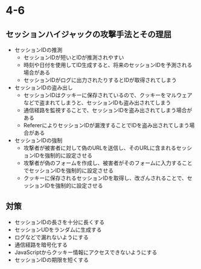 # 4-6 
## セッションハイジャックの攻撃手法とその理屈  
- セッションIDの推測  
	- セッションIDが短いとIDが推測されやすい  
	- 時刻や日付を使用してID生成すると、将来のセッションIDを予測される場合がある  
	- セッションIDがログに出力されたりするとIDが取得されてしまう  
- セッションIDの盗み出し  
	- セッションIDはクッキーに保存されているので、クッキーをマルウェアなどで盗まれてしまうと、セッションIDも盗み出されてしまう  
	- 通信経路を監視することで、セッションIDを盗み出されてしまう場合がある  
	- RefererによりセッションIDが漏洩することでIDを盗み出されてしまう場合がある  
- セッションIDの強制  
	- 攻撃者が被害者に対して偽のURLを送信し、そのURLに含まれるセッションIDを強制的に設定させる  
	- 攻撃者が偽のフォームを作成し、被害者がそのフォームに入力することでセッションIDを強制的に設定させる  
	- クッキーに保存されるセッションIDを取得し、改ざんされることで、セッションIDを強制的に設定させる  
## 対策  
- セッションIDの長さを十分に長くする  
- セッションUDをランダムに生成する  
- ログなどで漏れないようにする  
- 通信経路を暗号化する  
- JavaScriptからクッキー情報にアクセスできないようにする  
- セッションIDの期限を短くする
